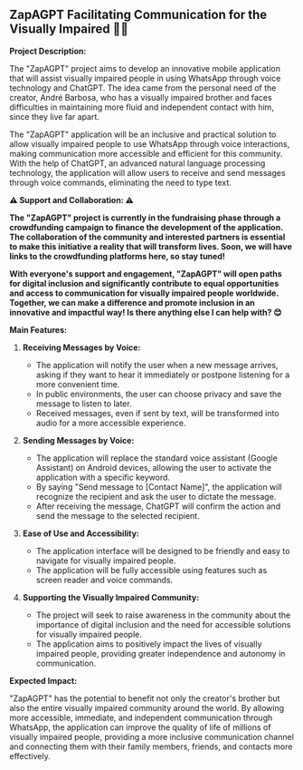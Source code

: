 ## ZapAGPT Facilitating Communication for the Visually Impaired 👨‍🦯

**Project Description:**

The "ZapAGPT" project aims to develop an innovative mobile application that will assist visually impaired people in using WhatsApp through voice technology and ChatGPT. The idea came from the personal need of the creator, André Barbosa, who has a visually impaired brother and faces difficulties in maintaining more fluid and independent contact with him, since they live far apart.

The "ZapAGPT" application will be an inclusive and practical solution to allow visually impaired people to use WhatsApp through voice interactions, making communication more accessible and efficient for this community. With the help of ChatGPT, an advanced natural language processing technology, the application will allow users to receive and send messages through voice commands, eliminating the need to type text.

**⚠️ Support and Collaboration: ⚠️**

**The "ZapAGPT" project is currently in the fundraising phase through a crowdfunding campaign to finance the development of the application. The collaboration of the community and interested partners is essential to make this initiative a reality that will transform lives. Soon, we will have links to the crowdfunding platforms here, so stay tuned!**

**With everyone's support and engagement, "ZapAGPT" will open paths for digital inclusion and significantly contribute to equal opportunities and access to communication for visually impaired people worldwide. Together, we can make a difference and promote inclusion in an innovative and impactful way! Is there anything else I can help with? 😊**

**Main Features:**

1. **Receiving Messages by Voice:**
   - The application will notify the user when a new message arrives, asking if they want to hear it immediately or postpone listening for a more convenient time.
   - In public environments, the user can choose privacy and save the message to listen to later.
   - Received messages, even if sent by text, will be transformed into audio for a more accessible experience.

2. **Sending Messages by Voice:**
   - The application will replace the standard voice assistant (Google Assistant) on Android devices, allowing the user to activate the application with a specific keyword.
   - By saying "Send message to [Contact Name]", the application will recognize the recipient and ask the user to dictate the message.
   - After receiving the message, ChatGPT will confirm the action and send the message to the selected recipient.

3. **Ease of Use and Accessibility:**
   - The application interface will be designed to be friendly and easy to navigate for visually impaired people.
   - The application will be fully accessible using features such as screen reader and voice commands.

4. **Supporting the Visually Impaired Community:**
   - The project will seek to raise awareness in the community about the importance of digital inclusion and the need for accessible solutions for visually impaired people.
   - The application aims to positively impact the lives of visually impaired people, providing greater independence and autonomy in communication.

**Expected Impact:**

"ZapAGPT" has the potential to benefit not only the creator's brother but also the entire visually impaired community around the world. By allowing more accessible, immediate, and independent communication through WhatsApp, the application can improve the quality of life of millions of visually impaired people, providing a more inclusive communication channel and connecting them with their family members, friends, and contacts more effectively.
